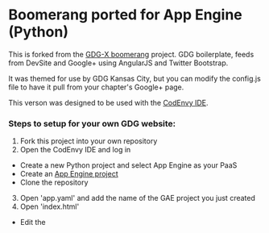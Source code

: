 Boomerang ported for App Engine (Python)
==============================
This is forked from the [GDG-X boomerang] project.
GDG boilerplate, feeds from DevSite and Google+ using AngularJS and Twitter Bootstrap.

It was themed for use by GDG Kansas City, but you can modify the config.js file to have it pull from your chapter's Google+ page.

This verson was designed to be used with the [CodEnvy IDE].

### Steps to setup for your own GDG website:
1. Fork this project into your own repository
2. Open the CodEnvy IDE and log in
  * Create a new Python project and select App Engine as your PaaS
  * Create an [App Engine project]
  * Clone the repository
3. Open 'app.yaml' and add the name of the GAE project you just created
4. Open 'index.html'
  * Edit the <title> tag with your GDG name
  * Edit the <meta> tags with your GDG name and URL
  * Edit the Google Analytics tracking script with your tracking code
5. Open 'sitemap.xml' and edit with your GDG URL
6. Open 'js/config.js' and fill out the top section with your GDG info

### Add your sponsors:
1. Open 'js/config.js'
  * Add a new section for each sponser
  * Make sure to incriment the IDs
  * Include the sponsor name, URL, image

[GDG-X boomerang]: https://github.com/gdg-x/boomerang
[App Engine project]: https://appengine.google.com/
[CodEnvy IDE]: https://codenvy.com
